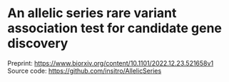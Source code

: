 # An allelic series rare variant association test for candidate gene discovery

Preprint: https://www.biorxiv.org/content/10.1101/2022.12.23.521658v1
Source code: https://github.com/insitro/AllelicSeries


